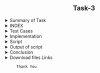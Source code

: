 <h2 align="center">Task-3</h2>

<details>
  <summary> Summary of Task </summary>
  <ul>
    <br>
    <li> Write a script in Shell.</li>
    <li> This script has been used to download 2 google sheets. </li>
    <li> Both of those Google sheets will have the formate csv file. </li>
    <li> Only the name, Average and Sum columns and their values should be printed. </li>
  </ul>
</details>

<details>
<summary> INDEX </summary>
  <ul>
    <br>
    <li> Test cases</li>
    <li> Implementation </li>
    <li> Script </li>
    <li> Output of script </li>
    <li> Conclusion  </li>
    <li> download files links </li>
  </ul>
  </details>

<details>
  <summary> Test Cases </summary>
| **SR-No.** | **TEST CASE** | **TEST OUTCOME** | **EXPECTED OUTCOME** | **STATUS** | **REMARKS** |
| --- | --- | --- | --- | --- | ---- |  
  
  </details>
  
  <details>
  <summary> Implementation </summary>
  </details>
  
  <details>
  <summary> Script </summary>
  </details>
  
  <details>
  <summary> Output of script </summary>
  </details>
  
  <details>
  <summary> Conclusion </summary>
  </details>
  
  <details>
  <summary> Download files Links </summary>
  
#### Download the google sheet in csv format for evaluation of self and others on the basis of previous performance.
- [Link for download csv file 1](https://docs.google.com/spreadsheets/d/e/2PACX-1vS9pmOTPTCVI3XdmGtzetXIm9YVD2cnLDXAkBviswsYAifm9d9dq_iKfPFaHOMpL9oxtSJBh-u9R5CW/pub?output=csv)

#### Download the google sheet in  csv format for evaluation of self and others on the basis of task1
- [Link for download csv file 2](https://docs.google.com/spreadsheets/d/e/2PACX-1vSEjogtwoNCCLzmjLHSegdJXH-icphTYJfzpAGC7WYOBPqgkwXNgcC3HQGpfU4tP-Jf8KUTVOHBloX6/pub?output=csv)

  </details>

```
     Thank You
```
